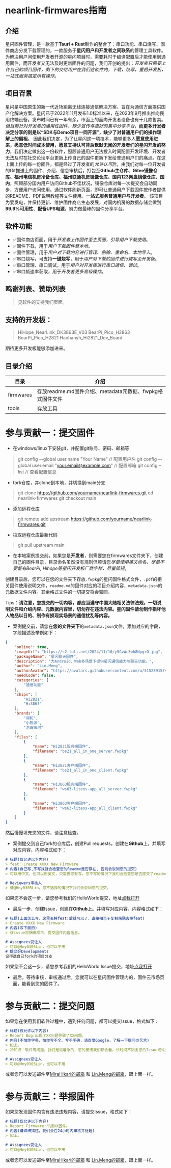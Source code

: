 # nearlink-firmwares指南

## 介绍

星闪固件管理，是一款基于**Tauri + Rust**制作的整合了：串口功能、串口烧写、固件商店分发下载管理的，一款服务于**星闪用户和开发者之间联系**的管理工具软件。为解决用户间使用开发者开源的星闪项目时，需要耗时于编译配置后才能使用到通用固件，而开发者又无法及时更新固件的问题，我们开创的提出：*开发者只需要上传自己的项目固件，剩下的交给用户在我们这软件内，下载，烧写，重启开发板，一站式服务搞定所有操作*。

## 项目背景

星闪是中国原生的新一代近场距离无线连接通信解决方案，旨在为通信方面提供国产化解决方案。星闪已于2022年11月发布1.0标准以来，在2023年9月推出推向民用终端设备。发布时间已有一年有余，市面上的面向开发者设备也有十几款售卖。*但目前针对开发者的通用性固件，缺少宣传与更好的集中分享平台*，**而更多开发者决定分享的则是以“SDK与Demo项目一同开源”，缺少了对普通用户们的操作理解上的偏袒**。
因此我们决定，为了让星闪这一项技术，能够更多人**愿意使用进来，愿意低时间成本使用，愿意支持认可背后默默无闻的开发者们的星闪开发的努力**，我们决定做出这一份软件，照顾普通用户无法投入时间配置开发环境、开发者无法及时在社交论坛平台更新上传自己的固件更新下发给普通用户们的痛点。在这上面上传的每一份固件，都是经过了开发者的*允许认可*后，由我们对每一位开发者的Git推送上的固件、介绍、信息审核后，打包至**Github主仓库、Gitee镜像仓库、福州电信机房冷备仓库、福州联通机房镜像仓库、国内123网盘镜像仓库、国内**，照顾部分国内用户访问Github不佳状况，镜像仓库对每一次提交会自动同步，方便用户访问使用。通过软件刷新页面，即可让普通用户下载固件按作者提供的README、PDF说明教程等文件使用。**一站式服务普通用户与开发者**。
该项目为爱发电，并保持更新、维护固件商店生态发展，对国内机房的数据存储会做到**99.9%可用性**、**配备UPS电源**，努力做最棒的固件分享平台。

## 软件功能

- ✅固件商店页面，用于*开发者上传固件至主页面，引导用户下载使用*。
- ✅固件下载，用于*用户下载固件至本地*。
- ✅固件管理，用于*用户对下载内容进行管理、删除、重命名、本地导入*。
- ✅串口烧写，可支持**一键烧写**，用于*用户对下载的固件进行烧写至开发板*。
- ✅串口管理、串口调试，用于*用户对开发板进行串口通信、调试*。
- ✅串口帧速率获取，用于*开发者更多高级操作*。

## 鸣谢列表、赞助列表

> 见软件的支持我们页面。

## 支持的开发板：

> HiHope_NearLink_DK3863E_V03
> BearPi_Pico_H3863
> BearPi_Pico_H2821
> Haohanyh_Hi2821_Dev_Board

期待更多开发板能够添加进来。

## 目录介绍

| 目录 | 介绍 |
| --------- | ------------------------------------------------------------      |
| firmwares | 存放readme.md固件介绍、metadata元数据、fwpkg格式固件文件             |
| tools     | 存放工具                                                           |

# 参与贡献一：提交固件

- 在windows/linux下安装git，并配置git账号、密码、邮箱等
> git config --global user.name "Your Name" // 配置用户名
> git config --global user.email "your.email@example.com" // 配置邮箱
> git config –list // 查看配置信息

- fork仓库，并clone到本地，并切换到main分支
> git clone https://github.com/yourname/nearlink-firmwares.git
> cd nearlink-firmwares
> git checkout main

- 添加远程仓库
> git remote add upstream https://github.com/yourname/nearlink-firmwares.git

- 拉取远程仓库最新代码
> git pull upstream main

- 在本地案例提交前，如果您是**开发者**，则需要您在firmwares文件夹下，创建自己的固件目录，目录命名虽然没有规则但烦请您*尽量使用英文命名、尽量不要留有BearPi, Hihope等星闪开发板厂商字样，尽量简短*。

创建目录后，您可以在您的文件夹下存放`.fwpkg`的星闪固件格式文件，`.pdf`的相关固件使用说明文件，`readme.md`的固件对应的项目介绍内容，`metadata.json`的元数据文件内容。其余格式文件的一切提交将会驳回。

Tips：**请注意，您提交的一切内容，都应当遵守中国大陆相关法律法规，一切说明文件和介绍内容、元数据内容里，切勿存在违法内容。星闪固件请勿制作损坏他人物品以目的、制作有损现实场景的通信扰乱等内容。**

- 案例提交前，请您在**您的文件夹下**的`metadata.json`文件，添加对应的字段，字段描述及举例如下：

```json
{
    "online": true,                                                         //是否上线，true为上线，false为下线 
    "imageUrl": "https://s2.loli.net/2024/11/10/y9GvWc3wh8NpgrO.jpg",       //主页显示的固件项目介绍图片，如果您有做的话您可以添加您的项目介绍图片
    "packageName": "星闪聊天固件",                                           //主页显示的固件项目名称
    "description": "为Android、Web多场景下提供星闪通信能力与聊天功能。",        //主页显示的固件项目简短介绍，建议控制字数，因为我们允许您提交readme.md文件补充说明。
    "author": "Lin.Meng",                                                   //作者名称，请符合法律法规
    "authorAvatar": "https://avatars.githubusercontent.com/u/51528915?v=4", //作者头像，您可以选用Github Avatar
    "needCode": false,                                                      //是否需要邀请码？是否需要内购？
    "categories": [
        "通信功能"                                                          //该分类我们目前只允许填写：通信功能、物联网、娱乐功能、测距尝鲜、实体产品
    ],
    "chips": [
        "Hi2821",                                                           //该分类我们目前只允许填写：Hi2821 Hi3863
        "Hi3863"                                                            //如果您已经测试过其他星闪芯片使用WS63Flash.exe烧写文件没问题情况下，联系我。
    ],
    "brands": [
        "润和",                                                             //该分类我们目前只允许填写：润和、小熊派、浩瀚银河、华为海思、利尔达、安信可
        "小熊派",                                                           //如果您已经有其他厂商名称想填写的情况下，联系我。
        "浩瀚银河"                                                          //如果您是厂商，或者您为个人创作者，可以留下您的（厂商/个人）名字作为厂商分类，同时联系我说明原因。
    ],
    "files": [
        {
            "name": "Hi2821服务端固件",                                     //需要添加下载的文件，按格式填写，芯片型号+有无区分客户端服务端+名称+固件
            "filename": "bs21_all_in_one_server.fwpkg"                     //fwpkg文件格式之所以需要对应，软件内有一键烧写功能，会匹配.fwpkg文件。
        },
        {
            "name": "Hi2821客户端固件",
            "filename": "bs21_all_in_one_client.fwpkg"
        },
        {
            "name": "Hi3863服务端固件",
            "filename": "ws63-liteos-app_all_server.fwpkg"
        },
        {
            "name": "Hi3863客户端固件",
            "filename": "ws63-liteos-app_all_client.fwpkg"
        }
    ]
}
```
然后慢慢填充您的文件，请注意检查。

- 案例提交到自己fork的仓库后，创建Pull requests，创建在**Github**上。并填写对应内容，内容格式如下：
```markdown
# 标题(仅允许以下内容)
> feat: Create XXXX New Firmware
# 内容(自己写,不写我就会检查您的Readme是否存在, 否则会驳回您的提交)
> 可以用中文，也可以用英文，只需要您有写。您不写的情况下我们会检查您是否提交了readme.md文件。

# Reviewers审核人
> 请@Hny0305Lin，您不选择的情况下我们会驳回您的提交。
```

如果您不会这一步，请您参考我们的HelloWorld提交，地址[点我打开](https://github.com/MiraHikari/nearlink-firmwares/pull/1)

- 最后一步，创建Issue，创建在**Github**上。并填写对应内容，内容格式如下：
```markdown
# 标题(上面怎么写，这里去掉feat:后就可以了，直接相当于复制粘贴去掉feat)
> Create XXXX New Firmware
# 内容(写下面的)
> 该issue将捆绑项目，提交固件内容信息。

# Assignees受让人
> 可以@Hny0305Lin，也可以不用
# 提交好Developments
记得选自己fork的项目分支
```

如果您不会这一步，请您参考我们的HelloWorld Issue提交，地址[点我打开](https://github.com/MiraHikari/nearlink-firmwares/issues/2)

- 最后，等待审核，审核通过后，您就可以在星闪固件管理内的，固件云市场页面，能看到您的固件了。

# 参与贡献二：提交问题

如果您在使用我们软件过程中，遇到任何问题，都可以提交Issue，格式如下：

```markdown
# 标题(仅允许以下内容)
> Report Bug:出现了XX问题导致了XX问题。
# 内容(不怕你字多，怕你写不全、写不明确，请百度Google，了解一下提问の艺术)
> 如上。
> 冷知识：软件有问题，我们是最着急的，您的反馈我们都会看，长时间不回复您的Issue或许是我们在修复的路上呢。烦请等待回复，使用期间如果您还发生其他问题，可以在提交Issue下继续提交。

# Assignees受让人
> 可以@Hny0305Lin，也可以不用
```

或者您可以发送邮件至[MiraHikari的邮箱](mailto:mirahikari@gcxstudio.cn) 和 [Lin.Meng的邮箱](lmj-mc@outlook.com)，跟上面一样。

# 参与贡献三：举报固件

如果您发现固件内含有违法违规内容，请提交Issue，格式如下：

```markdown
# 标题(仅允许以下内容)
> Report Firmware:举报XX固件。
# 内容(请详细描述，我们会在24小时内审核并处理)
> 如上。

# Assignees受让人
> 可以@Hny0305Lin，也可以不用
```

或者您可以发送邮件至[MiraHikari的邮箱](mailto:mirahikari@gcxstudio.cn) 和 [Lin.Meng的邮箱](lmj-mc@outlook.com)，跟上面一样。
